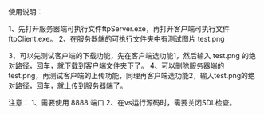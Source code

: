 使用说明：

1、先打开服务器端可执行文件ftpServer.exe，再打开客户端可执行文件 ftpClient.exe。
2、在服务器端的可执行文件夹中有测试图片 test.png

3、可以先测试客户端的下载功能，先在客户端选功能1，然后输入 test.png 的绝对路径，回车，就下载到客户端文件夹下了。
4、可以删除服务器端的 test.png，再测试客户端的上传功能，同理再客户端选功能2，输入test.png的绝对路径，回车，就上传到服务器端了。

注意：
	1、需要使用 8888 端口
	2、在vs运行源码时，需要关闭SDL检查。